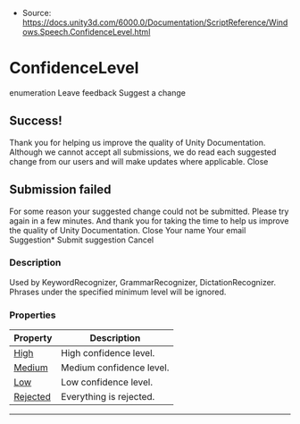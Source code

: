 * Source: https://docs.unity3d.com/6000.0/Documentation/ScriptReference/Windows.Speech.ConfidenceLevel.html

# ConfidenceLevel
enumeration
Leave feedback
Suggest a change
## Success!
Thank you for helping us improve the quality of Unity Documentation. Although we cannot accept all submissions, we do read each suggested change from our users and will make updates where applicable.
Close
## Submission failed
For some reason your suggested change could not be submitted. Please <a>try again</a> in a few minutes. And thank you for taking the time to help us improve the quality of Unity Documentation.
Close
Your name Your email Suggestion* Submit suggestion
Cancel
### Description
Used by KeywordRecognizer, GrammarRecognizer, DictationRecognizer. Phrases under the specified minimum level will be ignored.
### Properties
Property | Description  
---|---  
[High](https://docs.unity3d.com/6000.0/Documentation/ScriptReference/Windows.Speech.ConfidenceLevel.High.html) | High confidence level.  
[Medium](https://docs.unity3d.com/6000.0/Documentation/ScriptReference/Windows.Speech.ConfidenceLevel.Medium.html) | Medium confidence level.  
[Low](https://docs.unity3d.com/6000.0/Documentation/ScriptReference/Windows.Speech.ConfidenceLevel.Low.html) | Low confidence level.  
[Rejected](https://docs.unity3d.com/6000.0/Documentation/ScriptReference/Windows.Speech.ConfidenceLevel.Rejected.html) | Everything is rejected.  
* * *
